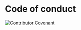 # Code of conduct

[![Contributor Covenant](https://img.shields.io/badge/Contributor%20Covenant-2.1-4baaaa.svg)](https://github.com/track-asia/track-asia/blob/main/CODE_OF_CONDUCT.md)

